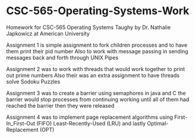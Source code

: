 # CSC-565-Operating-Systems-Work

Homework for CSC-565 Operating Systems
Taughy by Dr. Nathalie Japkowicz at American University

Assignment 1 is simple assignment to fork children processes and to have them print their pid number
Also to work with message passing in sending messages back and forth through UNIX Pipes 

Assignment 2 was to work with threads that would work together to print out prime numbers
Also their was an extra assignment to have threads solve Sodoku Puzzles

Assignment 3 was to create a barrier using semaphores in java and C the barrier would stop processes from 
continuing working until all of them had reached the barrier then they were released

Assignment 4 was to implement page replacement algorithms using First-In_First-Out (FIFO)
Least-Recently-Used (LRU) and lastly Optimal-Replacement (OPT)
